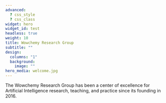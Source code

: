 ```yaml
---
advanced:
  ? css_style
  ? css_class
widget: hero
widget_id: test
headless: true
weight: 10
title: Wowchemy Research Group
subtitle: ""
design:
  columns: "1"
  background:
    image: ""
hero_media: welcome.jpg
---
```


The Wowchemy Research Group has been a center of excellence for Artificial Intelligence research, teaching, and practice since its founding in 2016.

